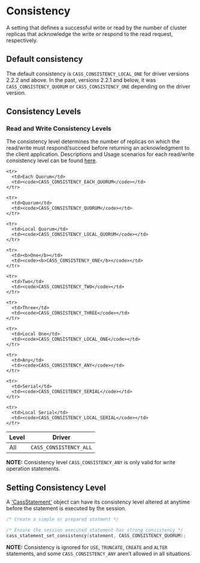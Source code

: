 # Consistency

A setting that defines a successful write or read by the number of cluster
replicas that acknowledge the write or respond to the read request,
respectively.

## Default consistency

The default consistency is `CASS_CONSISTENCY_LOCAL_ONE` for driver versions
2.2.2 and above. In the past, versions 2.2.1 and below, it was
`CASS_CONSISTENCY_QUORUM` or `CASS_CONSISTENCY_ONE` depending on the driver
version.

## Consistency Levels

### Read and Write Consistency Levels

The consistency level determines the number of replicas on which the read/write
must respond/succeed before returning an acknowledgment to the client
application. Descriptions and Usage scenarios for each read/write consistency
level can be found
[here](http://docs.datastax.com/en/cassandra/3.0/cassandra/dml/dmlConfigConsistency.html).

<table class="table table-striped table-hover table-condensed">
  <thead>
    <tr>
      <th>Level</th>
      <th>Driver</th>
    </tr>
  </thead>
  <tbody>
    <tr>
      <td>All</td>
      <td><code>CASS_CONSISTENCY_ALL</code></td>
    </tr>

    <tr>
      <td>Each Quorum</td>
      <td><code>CASS_CONSISTENCY_EACH_QUORUM</code></td>
    </tr>

    <tr>
      <td>Quorum</td>
      <td><code>CASS_CONSISTENCY_QUORUM</code></td>
    </tr>

    <tr>
      <td>Local Quorum</td>
      <td><code>CASS_CONSISTENCY_LOCAL_QUORUM</code></td>
    </tr>

    <tr>
      <td><b>One</b></td>
      <td><code><b>CASS_CONSISTENCY_ONE</b></code></td>
    </tr>

    <tr>
      <td>Two</td>
      <td><code>CASS_CONSISTENCY_TWO</code></td>
    </tr>

    <tr>
      <td>Three</td>
      <td><code>CASS_CONSISTENCY_THREE</code></td>
    </tr>

    <tr>
      <td>Local One</td>
      <td><code>CASS_CONSISTENCY_LOCAL_ONE</code></td>
    </tr>

    <tr>
      <td>Any</td>
      <td><code>CASS_CONSISTENCY_ANY</code></td>
    </tr>

    <tr>
      <td>Serial</td>
      <td><code>CASS_CONSISTENCY_SERIAL</code></td>
    </tr>

    <tr>
      <td>Local Serial</td>
      <td><code>CASS_CONSISTENCY_LOCAL_SERIAL</code></td>
    </tr>
  </tbody>
</table>

**NOTE:** Consistency level `CASS_CONSISTENCY_ANY` is only valid for write operation statements.

## Setting Consistency Level

A ['CassStatement'](http://datastax.github.io/cpp-driver/api/struct.CassFuture/) object
can have its consistency level altered at anytime before the statement is
executed by the session.

```c
/* Create a simple or prepared statment */

/* Ensure the session executed statement has strong consistency */
cass_statement_set_consistency(statement, CASS_CONSISTENCY_QUORUM);
```

**NOTE:** Consistency is ignored for `USE`, `TRUNCATE`, `CREATE` and `ALTER`
statements, and some `CASS_CONSISTENCY_ANY` aren’t allowed in all situations.
